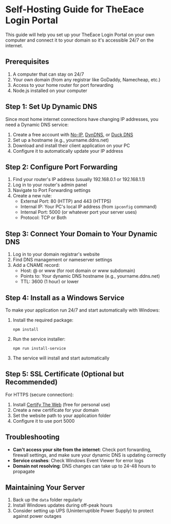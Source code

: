 # Self-Hosting Guide for TheEace Login Portal

This guide will help you set up your TheEace Login Portal on your own computer and connect it to your domain so it's accessible 24/7 on the internet.

## Prerequisites

1. A computer that can stay on 24/7
2. Your own domain (from any registrar like GoDaddy, Namecheap, etc.)
3. Access to your home router for port forwarding
4. Node.js installed on your computer

## Step 1: Set Up Dynamic DNS

Since most home internet connections have changing IP addresses, you need a Dynamic DNS service:

1. Create a free account with [No-IP](https://www.noip.com/), [DynDNS](https://account.dyn.com/), or [Duck DNS](https://www.duckdns.org/)
2. Set up a hostname (e.g., yourname.ddns.net)
3. Download and install their client application on your PC
4. Configure it to automatically update your IP address

## Step 2: Configure Port Forwarding

1. Find your router's IP address (usually 192.168.0.1 or 192.168.1.1)
2. Log in to your router's admin panel
3. Navigate to Port Forwarding settings
4. Create a new rule:
   - External Port: 80 (HTTP) and 443 (HTTPS)
   - Internal IP: Your PC's local IP address (from `ipconfig` command)
   - Internal Port: 5000 (or whatever port your server uses)
   - Protocol: TCP or Both

## Step 3: Connect Your Domain to Your Dynamic DNS

1. Log in to your domain registrar's website
2. Find DNS management or nameserver settings
3. Add a CNAME record:
   - Host: @ or www (for root domain or www subdomain)
   - Points to: Your dynamic DNS hostname (e.g., yourname.ddns.net)
   - TTL: 3600 (1 hour) or lower

## Step 4: Install as a Windows Service

To make your application run 24/7 and start automatically with Windows:

1. Install the required package:
   ```
   npm install
   ```

2. Run the service installer:
   ```
   npm run install-service
   ```

3. The service will install and start automatically

## Step 5: SSL Certificate (Optional but Recommended)

For HTTPS (secure connection):

1. Install [Certify The Web](https://certifytheweb.com/) (free for personal use)
2. Create a new certificate for your domain
3. Set the website path to your application folder
4. Configure it to use port 5000

## Troubleshooting

- **Can't access your site from the internet**: Check port forwarding, firewall settings, and make sure your dynamic DNS is updating correctly
- **Service crashes**: Check Windows Event Viewer for error logs
- **Domain not resolving**: DNS changes can take up to 24-48 hours to propagate

## Maintaining Your Server

1. Back up the `data` folder regularly
2. Install Windows updates during off-peak hours
3. Consider setting up UPS (Uninterruptible Power Supply) to protect against power outages 